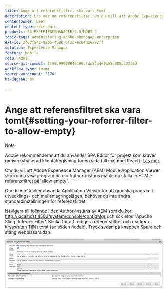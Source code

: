```yaml
---
title: Ange att referensfiltret ska vara tomt
description: Läs mer om referensfilter. Om du vill att Adobe Experience Manager (AEM) Mobile Application Viewer ska kunna visa program på din Author-instans måste du ställa in HTML-referensfiltret på"allow empty".
contentOwner: User
content-type: reference
products: SG_EXPERIENCEMANAGER/6.5/MOBILE
topic-tags: administering-adobe-phonegap-enterprise
exl-id: 2f02f541-92db-469b-bf23-ec64d2e282ff
solution: Experience Manager
feature: Mobile
role: Admin
source-git-commit: 1f56c99980846400cfde8fa4e9a55e885bc2258d
workflow-type: tm+mt
source-wordcount: '170'
ht-degree: 0%

---
```


# Ange att referensfiltret ska vara tomt{#setting-your-referrer-filter-to-allow-empty}

>[!NOTE]
>
>Adobe rekommenderar att du använder SPA Editor för projekt som kräver ramverksbaserad klientåtergivning för en sida (till exempel React). [Läs mer](/help/sites-developing/spa-overview.md).

Om du vill att Adobe Experience Manager (AEM) Mobile Application Viewer ska kunna visa program på din Author-instans måste du ställa in HTML-referensfiltret på&quot;allow empty&quot;.

Om du inte tänker använda Application Viewer för att granska program i utvecklings- och mellanlagringslägen, behöver du inte ändra standardinställningen för referensfiltret.

Navigera till följande i den Author-instans av AEM som du kör: [http://localhost:4502/system/console/configMgr](http://localhost:4502/system/console/configMgr) och sök efter &#39;Apache Sling Referrer Filter&#39;. Klicka för att redigera referensfiltret och markera kryssrutan Tillåt tomt (se bilden nedan). Tryck sedan på knappen Spara och stäng webbläsarsidan.

![Inställningar för referensfilter](assets/chlimage_1-106.png)
